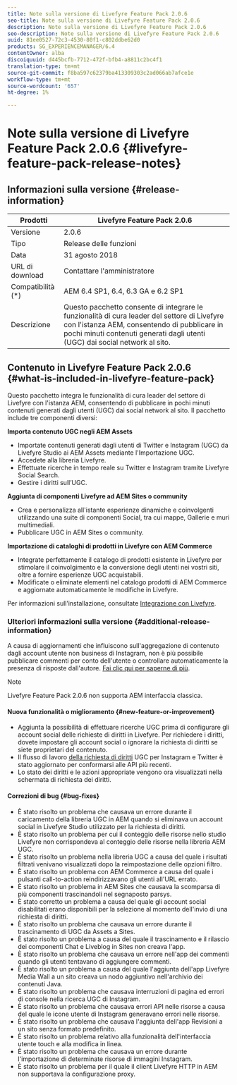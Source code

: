 ```yaml
---
title: Note sulla versione di Livefyre Feature Pack 2.0.6
seo-title: Note sulla versione di Livefyre Feature Pack 2.0.6
description: Note sulla versione di Livefyre Feature Pack 2.0.6
seo-description: Note sulla versione di Livefyre Feature Pack 2.0.6
uuid: 81ee0527-72c3-4530-80f1-c802ddbe62d0
products: SG_EXPERIENCEMANAGER/6.4
contentOwner: alba
discoiquuid: d445bcfb-7712-472f-bfb4-a8811c2bc4f1
translation-type: tm+mt
source-git-commit: f8ba597c62379ba413309303c2ad066ab7afce1e
workflow-type: tm+mt
source-wordcount: '657'
ht-degree: 1%

---
```



# Note sulla versione di Livefyre Feature Pack 2.0.6 {#livefyre-feature-pack-release-notes}

## Informazioni sulla versione {#release-information}

| Prodotti | Livefyre Feature Pack 2.0.6 |
|--- |--- |
| Versione | 2.0.6 |
| Tipo | Release delle funzioni |
| Data | 31 agosto 2018 |
| URL di download | Contattare l&#39;amministratore |
| Compatibilità (*) | AEM 6.4 SP1, 6.4, 6.3 GA e 6.2 SP1 |
| Descrizione | Questo pacchetto consente di integrare le funzionalità di cura leader del settore di Livefyre con l&#39;istanza AEM, consentendo di pubblicare in pochi minuti contenuti generati dagli utenti (UGC) dai social network al sito. |

## Contenuto in Livefyre Feature Pack 2.0.6 {#what-is-included-in-livefyre-feature-pack}

Questo pacchetto integra le funzionalità di cura leader del settore di Livefyre con l&#39;istanza AEM, consentendo di pubblicare in pochi minuti contenuti generati dagli utenti (UGC) dai social network al sito. Il pacchetto include tre componenti diversi:

**Importa contenuto UGC negli AEM Assets**

* Importate contenuti generati dagli utenti di Twitter e Instagram (UGC) da Livefyre Studio ai AEM Assets mediante l&#39;Importazione UGC.
* Accedete alla libreria Livefyre.
* Effettuate ricerche in tempo reale su Twitter e Instagram tramite Livefyre Social Search.
* Gestire i diritti sull’UGC.

**Aggiunta di componenti Livefyre ad AEM Sites o community**

* Crea e personalizza all&#39;istante esperienze dinamiche e coinvolgenti utilizzando una suite di componenti Social, tra cui mappe, Gallerie e muri multimediali.
* Pubblicare UGC in AEM Sites o community.

**Importazione di cataloghi di prodotti in Livefyre con AEM Commerce**

* Integrate perfettamente il catalogo di prodotti esistente in Livefyre per stimolare il coinvolgimento e la conversione degli utenti nei vostri siti, oltre a fornire esperienze UGC acquistabili.
* Modificate o eliminate elementi nel catalogo prodotti di AEM Commerce e aggiornate automaticamente le modifiche in Livefyre.

Per informazioni sull’installazione, consultate [Integrazione con Livefyre](https://docs.adobe.com/content/help/en/experience-manager-64/administering/integration/livefyre.html).

### Ulteriori informazioni sulla versione {#additional-release-information}

A causa di aggiornamenti che influiscono sull&#39;aggregazione di contenuto dagli account utente non business di Instagram, non è più possibile pubblicare commenti per conto dell&#39;utente o controllare automaticamente la presenza di risposte dall&#39;autore. [Fai clic qui per saperne di più](https://developers.facebook.com/blog/post/2018/04/04/facebook-api-platform-product-changes/).

>[!NOTE]
>
>Livefyre Feature Pack 2.0.6 non supporta AEM interfaccia classica.

#### Nuova funzionalità o miglioramento {#new-feature-or-improvement}

* Aggiunta la possibilità di effettuare ricerche UGC prima di configurare gli account social delle richieste di diritti in Livefyre. Per richiedere i diritti, dovete impostare gli account social o ignorare la richiesta di diritti se siete proprietari del contenuto.
* Il flusso di lavoro [della richiesta di diritti](https://docs.adobe.com/content/help/en/experience-manager-64/administering/integration/livefyre.html) UGC per Instagram e Twitter è stato aggiornato per conformarsi alle API più recenti.
* Lo stato dei diritti e le azioni appropriate vengono ora visualizzati nella schermata di richiesta dei diritti.

#### Correzioni di bug {#bug-fixes}

* È stato risolto un problema che causava un errore durante il caricamento della libreria UGC in AEM quando si eliminava un account social in Livefyre Studio utilizzato per la richiesta di diritti.
* È stato risolto un problema per cui il conteggio delle risorse nello studio Livefyre non corrispondeva al conteggio delle risorse nella libreria AEM UGC.
* È stato risolto un problema nella libreria UGC a causa del quale i risultati filtrati venivano visualizzati dopo la reimpostazione delle opzioni filtro.
* È stato risolto un problema con AEM Commerce a causa del quale i pulsanti call-to-action reindirizzavano gli utenti all&#39;URL errato.
* È stato risolto un problema in AEM Sites che causava la scomparsa di più componenti trascinandoli nel segnaposto parsys.
* È stato corretto un problema a causa del quale gli account social disabilitati erano disponibili per la selezione al momento dell&#39;invio di una richiesta di diritti.
* È stato risolto un problema che causava un errore durante il trascinamento di UGC da Assets a Sites.
* È stato risolto un problema a causa del quale il trascinamento e il rilascio dei componenti Chat e Liveblog in Sites non creava l&#39;app.
* È stato risolto un problema che causava un errore nell&#39;app dei commenti quando gli utenti tentavano di aggiungere commenti.
* È stato risolto un problema a causa del quale l&#39;aggiunta dell&#39;app Livefyre Media Wall a un sito creava un nodo aggiuntivo nell&#39;archivio dei contenuti Java.
* È stato risolto un problema che causava interruzioni di pagina ed errori di console nella ricerca UGC di Instagram.
* È stato risolto un problema che causava errori API nelle risorse a causa del quale le icone utente di Instagram generavano errori nelle risorse.
* È stato risolto un problema che causava l&#39;aggiunta dell&#39;app Revisioni a un sito senza formato predefinito.
* È stato risolto un problema relativo alla funzionalità dell&#39;interfaccia utente touch e alla modifica in linea.
* È stato risolto un problema che causava un errore durante l&#39;importazione di determinate risorse di immagini Instagram.
* È stato risolto un problema per il quale il client Livefyre HTTP in AEM non supportava la configurazione proxy.
